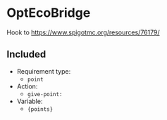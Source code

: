 # OptEcoBridge

Hook to https://www.spigotmc.org/resources/76179/

## Included

- Requirement type:
    - `point`
- Action:
    - `give-point:`
- Variable:
    - `{points}`
